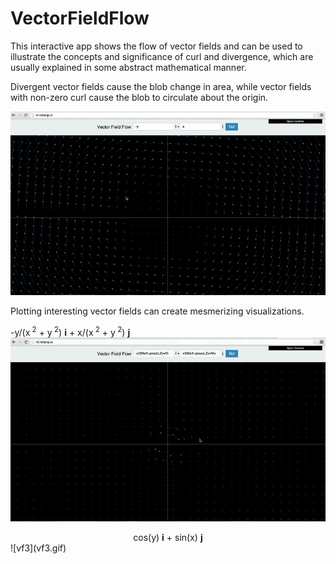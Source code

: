 VectorFieldFlow
===============

This interactive app shows the flow of vector fields and can be used to illustrate the concepts and significance of curl and divergence, which are usually explained in some abstract mathematical manner.

Divergent vector fields cause the blob change in area, while
vector fields with non-zero curl cause the blob to circulate about the origin.

![vf1](vf1.gif)

Plotting interesting vector fields can create mesmerizing visualizations.

-y/(x<sup> 2</sup> + y<sup> 2</sup>) <b>i</b> + x/(x<sup> 2</sup> + y<sup> 2</sup>) <b>j</b>
![vf2](vf2.gif)

<center> cos(y) <b>i</b> + sin(x) <b>j</b> </center>
![vf3](vf3.gif)

